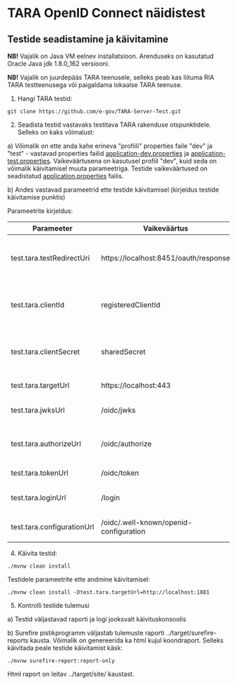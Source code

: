 # TARA OpenID Connect näidistest


## Testide seadistamine ja käivitamine

**NB!** Vajalik on Java VM eelnev installatsioon. Arenduseks on kasutatud Oracle Java jdk 1.8.0_162 versiooni.

**NB!** Vajalik on juurdepääs TARA teenusele, selleks peab kas liituma RIA TARA testteenusega või paigaldama lokaalse TARA teenuse.

1. Hangi TARA testid:

 `git clone https://github.com/e-gov/TARA-Server-Test.git`

2. Seadista testid vastavaks testitava TARA rakenduse otspunktidele. Selleks on kaks võimalust:

a) Võimalik on ette anda kahe erineva "profiili" properties faile "dev" ja "test" - vastavad properties failid [application-dev.properties](https://github.com/e-gov/TARA-Server-Test/blob/master/src/test/resources/application-dev.properties) ja [application-test.properties](https://github.com/e-gov/TARA-Server-Test/blob/master/src/test/resources/application-test.properties). Vaikeväärtusena on kasutusel profiil "dev", kuid seda on võimalik käivitamisel muuta parameetriga. Testide vaikeväärtused on seadistatud [application.properties](https://github.com/e-gov/TARA-Server-Test/blob/master/src/test/resources/application.properties) failis.

b) Andes vastavad parameetrid ette testide käivitamisel (kirjeldus testide käivitamise punktis)

Parameetrite kirjeldus:

| Parameeter | Vaikeväärtus | Kirjeldus |
|------------|--------------|-----------|
| test.tara.testRedirectUri | https://localhost:8451/oauth/response | TARA OpenID Connect teenuses registreeritud return URI. |
| test.tara.clientId | registeredClientId | TARA OpenID Connect teenuses registreeritud kliendi id. |
| test.tara.clientSecret | sharedSecret | TARA OpenID Connect teenuses registreeritud saladus. |
| test.tara.targetUrl | https://localhost:443 | TARA teenuse URL. |
| test.tara.jwksUrl | /oidc/jwks | TARA OpenID Connect avaliku võtme otspunkt. |
| test.tara.authorizeUrl | /oidc/authorize | TARA autentimise alustamise otspunkt. |
| test.tara.tokenUrl | /oidc/token | TARA tokeni otspunkt. |
| test.tara.loginUrl | /login | TARA sisse logimise otspunkt. |
| test.tara.configurationUrl | /oidc/.well-known/openid-configuration | TARA konfiguratsiooni otspunkt. |

4. Käivita testid:

`./mvnw clean install`

Testidele parameetrite ette andmine käivitamisel:

`./mvnw clean install -Dtest.tara.targetUrl=http://localhost:1881`

5. Kontrolli testide tulemusi

a) Testid väljastavad raporti ja logi jooksvalt käivituskonsoolis

b) Surefire pistikprogramm väljastab tulemuste raporti ../target/surefire-reports kausta. Võimalik on genereerida ka html kujul koondraport. Selleks käivitada peale testide käivitamist käsk:

`./mvnw surefire-report:report-only`

Html raport on leitav ../target/site/ kaustast.
